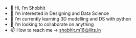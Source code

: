 - 👋 Hi, I’m Shobhit
- 👀 I’m interested in Designing and Data Science
- 🌱 I’m currently learning 3D modelling and DS with python 
- 💞️ I’m looking to collaborate on anything
- 📫 How to reach me -> shobhit.m16@iiits.in

<!---
shobhitmalarya/shobhitmalarya is a ✨ special ✨ repository because its `README.md` (this file) appears on your GitHub profile.
You can click the Preview link to take a look at your changes.
--->
